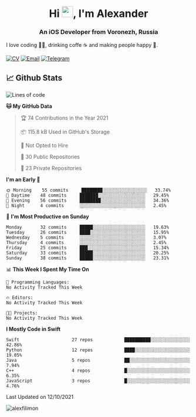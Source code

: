 <h1 align="center">Hi <img src="https://raw.githubusercontent.com/MartinHeinz/MartinHeinz/master/wave.gif" width="30px">, I'm Alexander</h1>
<h3 align="center">An iOS Developer from Voronezh, Russia</h3>

I love coding 👨‍💻, drinking coffe ☕️ and making people happy 🎊.

[![CV](https://img.shields.io/badge/CV-Александр%20Филимонов-14b420)](http://alexfilimon.github.io/)
[![Email](https://img.shields.io/badge/Email-as.filimonov@mail.ru-f39f37)](mailto:as.filimonov@mail.ru)
[![Telegram](https://img.shields.io/badge/Telegram-alexfilimon-1686b1)](https://t.me/alexfilimon)

## 📈 Github Stats

<!--START_SECTION:waka-->
![Lines of code](https://img.shields.io/badge/From%20Hello%20World%20I%27ve%20Written-367627%20lines%20of%20code-blue)

**🐱 My GitHub Data** 

> 🏆 74 Contributions in the Year 2021
 > 
> 📦 115.8 kB Used in GitHub's Storage 
 > 
> 🚫 Not Opted to Hire
 > 
> 📜 30 Public Repositories 
 > 
> 🔑 23 Private Repositories  
 > 
**I'm an Early 🐤** 

```text
🌞 Morning    55 commits     ████████░░░░░░░░░░░░░░░░░   33.74% 
🌆 Daytime    48 commits     ███████░░░░░░░░░░░░░░░░░░   29.45% 
🌃 Evening    56 commits     ████████░░░░░░░░░░░░░░░░░   34.36% 
🌙 Night      4 commits      ░░░░░░░░░░░░░░░░░░░░░░░░░   2.45%

```
📅 **I'm Most Productive on Sunday** 

```text
Monday       32 commits     █████░░░░░░░░░░░░░░░░░░░░   19.63% 
Tuesday      26 commits     ████░░░░░░░░░░░░░░░░░░░░░   15.95% 
Wednesday    5 commits      ░░░░░░░░░░░░░░░░░░░░░░░░░   3.07% 
Thursday     4 commits      ░░░░░░░░░░░░░░░░░░░░░░░░░   2.45% 
Friday       25 commits     ███░░░░░░░░░░░░░░░░░░░░░░   15.34% 
Saturday     33 commits     █████░░░░░░░░░░░░░░░░░░░░   20.25% 
Sunday       38 commits     █████░░░░░░░░░░░░░░░░░░░░   23.31%

```


📊 **This Week I Spent My Time On** 

```text
💬 Programming Languages: 
No Activity Tracked This Week

🔥 Editors: 
No Activity Tracked This Week

🐱‍💻 Projects: 
No Activity Tracked This Week

```

**I Mostly Code in Swift** 

```text
Swift                    27 repos            ██████████░░░░░░░░░░░░░░░   42.86% 
Python                   12 repos            ████░░░░░░░░░░░░░░░░░░░░░   19.05% 
Java                     5 repos             ██░░░░░░░░░░░░░░░░░░░░░░░   7.94% 
C++                      4 repos             █░░░░░░░░░░░░░░░░░░░░░░░░   6.35% 
JavaScript               3 repos             █░░░░░░░░░░░░░░░░░░░░░░░░   4.76%

```



 Last Updated on 12/10/2021
<!--END_SECTION:waka-->

<img align="center" src="https://github-readme-stats.vercel.app/api?username=alexfilimon&show_icons=true" alt="alexfilimon" />

